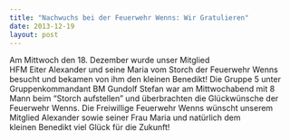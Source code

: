 ```yaml
---
title: "Nachwuchs bei der Feuerwehr Wenns: Wir Gratulieren"
date: 2013-12-19
layout: post
---
```


Am Mittwoch den 18. Dezember wurde unser Mitglied HFM Eiter Alexander und seine Maria vom Storch der Feuerwehr Wenns besucht und bekamen von ihm den kleinen Benedikt! Die Gruppe 5 unter Gruppenkommandant BM Gundolf Stefan war am Mittwochabend mit 8 Mann beim “Storch aufstellen” und überbrachten die Glückwünsche der Feuerwehr Wenns.
Die Freiwillige Feuerwehr Wenns wünscht unserem Mitglied Alexander sowie seiner Frau Maria und natürlich dem kleinen Benedikt viel Glück für die Zukunft!